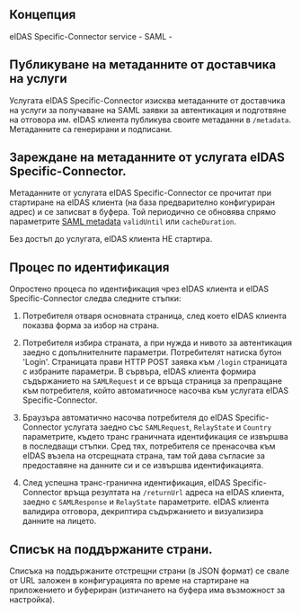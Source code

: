 ## Концепция

eIDAS Specific-Connector service -
SAML -


## Публикуване на метаданните от доставчика на услуги

Услугата eIDAS Specific-Connector изисква метаданните от доставчика на услуги за получаване на SAML заявки за автентикация и подготвяне на отговора им. eIDAS клиента публикува своите метаданни в `/metadata`. Метаданните са генерирани и подписани.

## Зареждане на метаданните от услугата eIDAS Specific-Connector.

Метаданните от услугата eIDAS Specific-Connector се прочитат при стартиране на eIDAS клиента (на база предварително конфигуриран адрес) и се записват в буфера. Той периодично се обновява спрямо параметрите [SAML metadata](https://docs.oasis-open.org/security/saml/v2.0/saml-metadata-2.0-os.pdf) `validUntil` или `cacheDuration`.

Без достъп до услугата, eIDAS клиента НЕ стартира.

## Процес по идентификация

Опростено процеса по идентификация чрез eIDAS клиента и eIDAS Specific-Connector следва следните стъпки:

1. Потребителя отваря основната страница, след което eIDAS клиента показва форма за избор на страна.

2. Потребителя избира страната, а при нужда и нивото за автентикация заедно с допълнителните параметри. Потребителят натиска бутон 'Login'. Страницата прави HTTP POST заявка към `/login` страницата с избраните параметри. В сървъра, eIDAS клиента формира съдържанието на `SAMLRequest` и се връща страница за препращане към потребителя, който автоматичносе насочва към услугата eIDAS Specific-Connector.

3. Браузъра автоматично насочва потребителя до eIDAS Specific-Connector услугата заедно със `SAMLRequest`, `RelayState` и `Country` параметрите, където транс граничната идентификация се извършва в последващи стъпки. Сред тях, потребителя се пренасочва към eIDAS възела на отсрещната страна, там той дава съгласие за предоставяне на данните си и се извършва идентификацията.

4. След успешна транс-гранична идентификация, eIDAS Specific-Connector връща резултата на `/returnUrl` адреса на eIDAS клиента, заедно с `SAMLResponse` и `RelayState` параметрите. eIDAS клиента валидира отговора, декриптира съдържанието и визуализира данните на лицето.

## Списък на поддържаните страни.

Списъка на поддържаните отстрещни страни (в JSON формат) се свале от URL заложен в конфигурацията по време на стартиране на приложението и буфериран (изтичането на буфера има възможност за настройка).